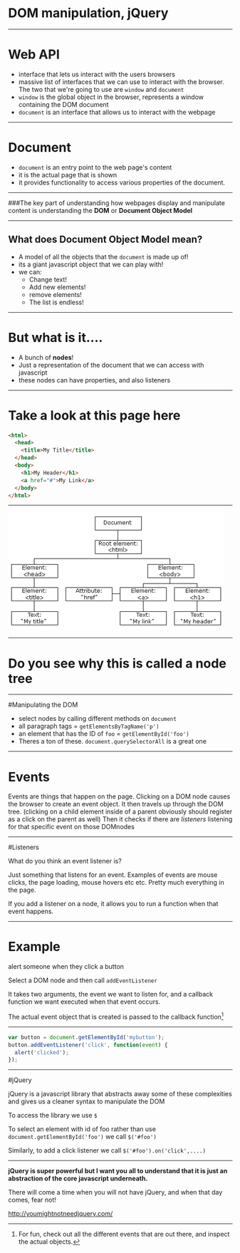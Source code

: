 # DOM manipulation, jQuery

---

# Web API
* interface that lets us interact with the users browsers
*  massive list of interfaces that we can use to interact with the browser. The two that we're going to use are `window` and `document`
* `window` is the global object in the browser, represents a window containing the DOM document
* `document` is an interface that allows us to interact with the webpage

---

# Document 
* `document` is an entry point to the web page's content
* it is the actual page that is shown
* it provides functionality to access various properties of the document.

---


###The key part of understanding how webpages display and manipulate content is understanding the **DOM** or **Document Object Model**

---
## What does Document Object Model mean?

* A model of all the objects that the `document` is made up of!
* its a giant javascript object that we can play with!
* we can:
  * Change text!
  * Add new elements!
  * remove elements!
  * The list is endless!

--- 
# But what is it....

* A bunch of **nodes**!
* Just a representation of the document that we can access with javascript
* these nodes can have properties, and also listeners

---

# Take a look at this page here
```html
<html>
  <head>
    <title>My Title</title>
  </head>
  <body>
    <h1>My Header</h1>
    <a href="#">My Link</a>
  </body>
</html>
```

---
![fit](./domtree.gif)

---

# **Do you see why this is called a node tree**

---
#Manipulating the DOM

- select nodes by calling different methods on `document`
- all paragraph tags = `getElementsByTagName('p')` 
- an element that has the ID of `foo` = `getElementById('foo')`
- Theres a ton of these. `document.querySelectorAll` is a great one

---

# Events

Events are things that happen on the page.
Clicking on a DOM node causes the browser to create an event object.
It then travels up through the DOM tree. (clicking on a child element inside of a parent obviously should register as a click on the parent as well)
Then it checks if there are *listeners* listening for that specific event on those DOMnodes


---
#Listeners

What do you think an event listener is?

Just something that listens for an event. Examples of events are mouse clicks, the page loading, mouse hovers etc etc. Pretty much everything in the page.

If you add a listener on a node, it allows you to run a function when that event happens.

--- 

# Example 

alert someone when they click a button

Select a DOM node and then call `addEventListener`

It takes two arguments, the event we want to listen for, and a callback function we want executed when that event occurs. 

The actual event object that is created is passed to the callback function[^1]

[^1]: For fun, check out all the different events that are out there, and inspect the actual objects.

---

```js
var button = document.getElementById('mybutton');
button.addEventListener('click', function(event) {
  alert('clicked');
});
```
---

#jQuery

jQuery is a javascript library that abstracts away some of these complexities and gives us a cleaner syntax to manipulate the DOM

To access the library we use `$`

To select an element with id of foo rather than use `document.getElementById('foo')` we call `$('#foo')`

Similarly, to add a click listener we call
`$('#foo').on('click',....)`

---
**jQuery is super powerful but I want you all to understand that it is just an abstraction of the core javascript underneath.**

There will come a time when you will not have jQuery, and when that day comes, fear not!

<http://youmightnotneedjquery.com/>
